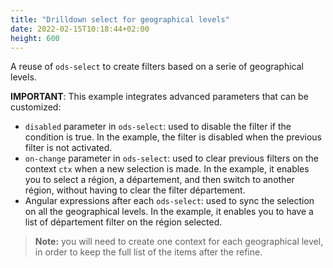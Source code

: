```yaml
---
title: "Drilldown select for geographical levels"
date: 2022-02-15T10:18:44+02:00
height: 600
---
```


A reuse of `ods-select` to create filters based on a serie of geographical levels.

**IMPORTANT**: This example integrates advanced parameters that can be customized:
- `disabled` parameter in `ods-select`: used to disable the filter if the condition is true. In the example, the filter is disabled when the previous filter is not activated.
- `on-change` parameter in `ods-select`: used to clear previous filters on the context `ctx` when a new selection is made. In the example, it enables you to select a région, a département, and then switch to another région, without having to clear the filter département.
- Angular expressions after each `ods-select`: used to sync the selection on all the geographical levels. In the example, it enables you to have a list of département filter on the région selected.

> **Note:** you will need to create one context for each geographical level, in order to keep the full list of the items after the refine.

